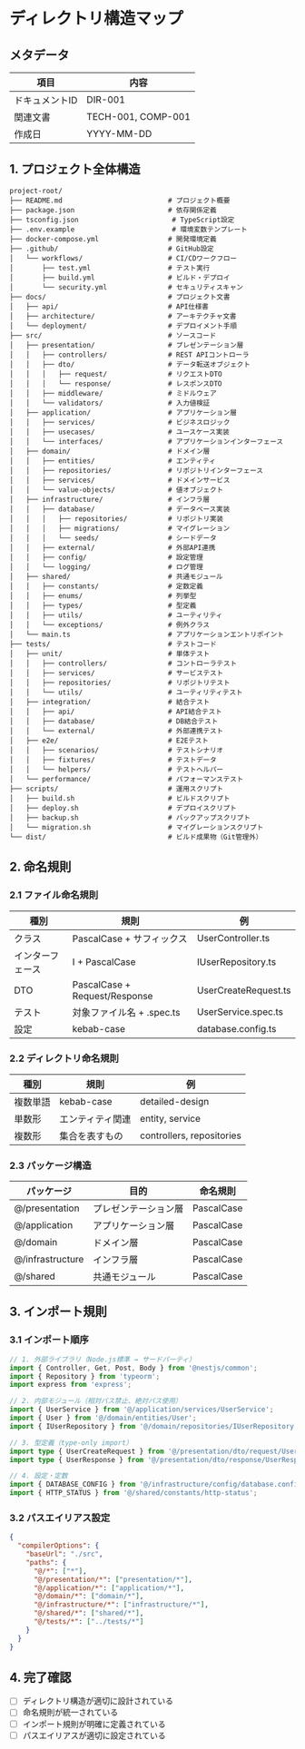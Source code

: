 # ディレクトリ構造マップ

## メタデータ
| 項目 | 内容 |
|------|------|
| ドキュメントID | DIR-001 |
| 関連文書 | TECH-001, COMP-001 |
| 作成日 | YYYY-MM-DD |

## 1. プロジェクト全体構造

```
project-root/
├── README.md                          # プロジェクト概要
├── package.json                       # 依存関係定義
├── tsconfig.json                       # TypeScript設定
├── .env.example                        # 環境変数テンプレート
├── docker-compose.yml                 # 開発環境定義
├── .github/                           # GitHub設定
│   └── workflows/                     # CI/CDワークフロー
│       ├── test.yml                   # テスト実行
│       ├── build.yml                  # ビルド・デプロイ
│       └── security.yml               # セキュリティスキャン
├── docs/                              # プロジェクト文書
│   ├── api/                           # API仕様書
│   ├── architecture/                  # アーキテクチャ文書
│   └── deployment/                    # デプロイメント手順
├── src/                               # ソースコード
│   ├── presentation/                  # プレゼンテーション層
│   │   ├── controllers/               # REST APIコントローラ
│   │   ├── dto/                       # データ転送オブジェクト
│   │   │   ├── request/               # リクエストDTO
│   │   │   └── response/              # レスポンスDTO
│   │   ├── middleware/                # ミドルウェア
│   │   └── validators/                # 入力値検証
│   ├── application/                   # アプリケーション層
│   │   ├── services/                  # ビジネスロジック
│   │   ├── usecases/                  # ユースケース実装
│   │   └── interfaces/                # アプリケーションインターフェース
│   ├── domain/                        # ドメイン層
│   │   ├── entities/                  # エンティティ
│   │   ├── repositories/              # リポジトリインターフェース
│   │   ├── services/                  # ドメインサービス
│   │   └── value-objects/             # 値オブジェクト
│   ├── infrastructure/                # インフラ層
│   │   ├── database/                  # データベース実装
│   │   │   ├── repositories/          # リポジトリ実装
│   │   │   ├── migrations/            # マイグレーション
│   │   │   └── seeds/                 # シードデータ
│   │   ├── external/                  # 外部API連携
│   │   ├── config/                    # 設定管理
│   │   └── logging/                   # ログ管理
│   ├── shared/                        # 共通モジュール
│   │   ├── constants/                 # 定数定義
│   │   ├── enums/                     # 列挙型
│   │   ├── types/                     # 型定義
│   │   ├── utils/                     # ユーティリティ
│   │   └── exceptions/                # 例外クラス
│   └── main.ts                        # アプリケーションエントリポイント
├── tests/                             # テストコード
│   ├── unit/                          # 単体テスト
│   │   ├── controllers/               # コントローラテスト
│   │   ├── services/                  # サービステスト
│   │   ├── repositories/              # リポジトリテスト
│   │   └── utils/                     # ユーティリティテスト
│   ├── integration/                   # 結合テスト
│   │   ├── api/                       # API結合テスト
│   │   ├── database/                  # DB結合テスト
│   │   └── external/                  # 外部連携テスト
│   ├── e2e/                           # E2Eテスト
│   │   ├── scenarios/                 # テストシナリオ
│   │   ├── fixtures/                  # テストデータ
│   │   └── helpers/                   # テストヘルパー
│   └── performance/                   # パフォーマンステスト
├── scripts/                           # 運用スクリプト
│   ├── build.sh                       # ビルドスクリプト
│   ├── deploy.sh                      # デプロイスクリプト
│   ├── backup.sh                      # バックアップスクリプト
│   └── migration.sh                   # マイグレーションスクリプト
└── dist/                              # ビルド成果物（Git管理外）
```

## 2. 命名規則

### 2.1 ファイル命名規則
| 種別 | 規則 | 例 |
|------|------|-----|
| クラス | PascalCase + サフィックス | UserController.ts |
| インターフェース | I + PascalCase | IUserRepository.ts |
| DTO | PascalCase + Request/Response | UserCreateRequest.ts |
| テスト | 対象ファイル名 + .spec.ts | UserService.spec.ts |
| 設定 | kebab-case | database.config.ts |

### 2.2 ディレクトリ命名規則
| 種別 | 規則 | 例 |
|------|------|-----|
| 複数単語 | kebab-case | detailed-design |
| 単数形 | エンティティ関連 | entity, service |
| 複数形 | 集合を表すもの | controllers, repositories |

### 2.3 パッケージ構造
| パッケージ | 目的 | 命名規則 |
|------------|------|----------|
| @/presentation | プレゼンテーション層 | PascalCase |
| @/application | アプリケーション層 | PascalCase |
| @/domain | ドメイン層 | PascalCase |
| @/infrastructure | インフラ層 | PascalCase |
| @/shared | 共通モジュール | PascalCase |

## 3. インポート規則

### 3.1 インポート順序
```typescript
// 1. 外部ライブラリ（Node.js標準 → サードパーティ）
import { Controller, Get, Post, Body } from '@nestjs/common';
import { Repository } from 'typeorm';
import express from 'express';

// 2. 内部モジュール（相対パス禁止、絶対パス使用）
import { UserService } from '@/application/services/UserService';
import { User } from '@/domain/entities/User';
import { IUserRepository } from '@/domain/repositories/IUserRepository';

// 3. 型定義（type-only import）
import type { UserCreateRequest } from '@/presentation/dto/request/UserCreateRequest';
import type { UserResponse } from '@/presentation/dto/response/UserResponse';

// 4. 設定・定数
import { DATABASE_CONFIG } from '@/infrastructure/config/database.config';
import { HTTP_STATUS } from '@/shared/constants/http-status';
```

### 3.2 パスエイリアス設定
```json
{
  "compilerOptions": {
    "baseUrl": "./src",
    "paths": {
      "@/*": ["*"],
      "@/presentation/*": ["presentation/*"],
      "@/application/*": ["application/*"],
      "@/domain/*": ["domain/*"],
      "@/infrastructure/*": ["infrastructure/*"],
      "@/shared/*": ["shared/*"],
      "@/tests/*": ["../tests/*"]
    }
  }
}
```

## 4. 完了確認
- [ ] ディレクトリ構造が適切に設計されている
- [ ] 命名規則が統一されている
- [ ] インポート規則が明確に定義されている
- [ ] パスエイリアスが適切に設定されている
